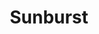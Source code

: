 ---
title: "Sunburst"
index: "sunburst"
permalink: /spells/sunburst/
tags:
  - Spell
  - 8th Level
  - Evocation
  - Damage
  - Radiant
available_for:
  - Druid
  - Sorcerer
  - Wizard
level: "8th Level"
school: "Evocation"
range: "150 ft"
area: "60 ft"
shape: "Cylinder"
comp:
  - V
  - S
  - M
material: "fire and a piece of sunstone."
attack: "CON Save"
effect: "Radiant"
description: |
  Brilliant sunlight flashes in a 60-foot radius centered on a point you choose within range. Each creature in that light must make a constitution saving throw. On a failed save, a creature takes 12d6 radiant damage and is blinded for 1 minute. On a successful save, it takes half as much damage and isn't blinded by this spell. Undead and oozes have disadvantage on this saving throw.

  A creature blinded by this spell makes another constitution saving throw at the end of each of its turns. On a successful save, it is no longer blinded.

  This spell dispels any darkness in its area that was created by a spell.
excerpt: "Brilliant sunlight flashes in a 60-foot radius centered on a point you choose within range."
source: "Basic Rules"
---